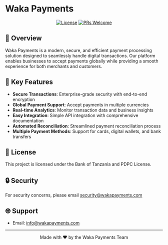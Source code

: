 # Waka Payments

<div align="center">

[![License](https://img.shields.io/badge/license-MIT-blue.svg)](LICENSE)
[![PRs Welcome](https://img.shields.io/badge/PRs-welcome-brightgreen.svg)](CONTRIBUTING.md)

</div>

## 🌟 Overview

Waka Payments is a modern, secure, and efficient payment processing solution designed to seamlessly handle digital transactions. Our platform enables businesses to accept payments globally while providing a smooth experience for both merchants and customers.

## 🚀 Key Features

- **Secure Transactions**: Enterprise-grade security with end-to-end encryption
- **Global Payment Support**: Accept payments in multiple currencies
- **Real-time Analytics**: Monitor transaction data and business insights
- **Easy Integration**: Simple API integration with comprehensive documentation
- **Automated Reconciliation**: Streamlined payment reconciliation process
- **Multiple Payment Methods**: Support for cards, digital wallets, and bank transfers

## 📝 License

This project is licensed under the Bank of Tanzania and PDPC License.

## 🔒 Security

For security concerns, please email security@wakapayments.com

## 🌐 Support

- Email: info@wakapayments.com

---

<div align="center">
Made with ❤️ by the Waka Payments Team
</div>
